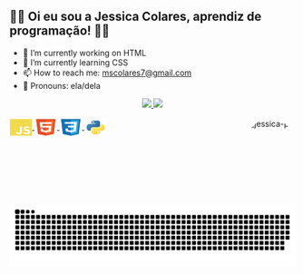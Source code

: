 ## 🌸🌸 Oi eu sou a Jessica Colares, aprendiz de programação! 🌸🌸


- 🌷 I’m currently working on HTML
- 🍓 I’m currently learning CSS
- 📫 How to reach me: mscolares7@gmail.com
- 🌼 Pronouns: ela/dela

<div align="center">
  <a href="https://github.com/JessicaColares">
  <img height="180em" src="https://github-readme-stats.vercel.app/api?username=JessicaColares&show_icons=true&theme=synthwave&include_all_commits=true&count_private=false"/>
  <img height="180em" src="https://github-readme-stats.vercel.app/api/top-langs/?username=JessicaColares&layout=compact&langs_count=7&theme=synthwave"/>
</div>
  
<div style="display: inline_block"><br>
  <img align="center" alt="jessica-Js" height="30" width="40" src="https://raw.githubusercontent.com/devicons/devicon/master/icons/javascript/javascript-plain.svg">
  <img align="center" alt="jessica-HTML" height="30" width="40" src="https://raw.githubusercontent.com/devicons/devicon/master/icons/html5/html5-original.svg">
  <img align="center" alt="jessica-CSS" height="30" width="40" src="https://raw.githubusercontent.com/devicons/devicon/master/icons/css3/css3-original.svg">
  <img align="center" alt="jessica-Python" height="30" width="40" src="https://raw.githubusercontent.com/devicons/devicon/master/icons/python/python-original.svg">
  <img align="right" alt="jessica-pic" height="150" style="border-radius:50px;" src="https://cdn.discordapp.com/attachments/891032139720699955/913871915247079524/download20211105151636.png">
</div>
  
  ##
<div> 

  ![Snake animation](https://github.com/JessicaColares/JessicaColares/blob/output/github-contribution-grid-snake.svg)

</div>
